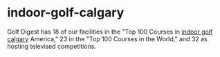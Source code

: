 # indoor-golf-calgary
Golf Digest has 18 of our facilities in the "Top 100 Courses in <a href="https://www.simtopiagolfski.ca/">indoor golf calgary</a> America," 23 in the "Top 100 Courses in the World," and 32 as hosting televised competitions.
